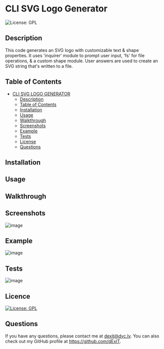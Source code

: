 # CLI SVG Logo Generator
![License: GPL](https://img.shields.io/badge/License-GPL-green.svg)

## Description
This code generates an SVG logo with customizable text & shape properties. It uses 'inquirer' module to prompt user input, 'fs' for file operations, & a custom shape module. User answers are used to create an SVG string that's written to a file.

## Table of Contents
- [CLI SVG LOGO GENERATOR](#cli-svg-logo-generator)
  - [Description](#description)
  - [Table of Contents](#table-of-contents)
  - [Installation](#installation)
  - [Usage](#usage)
  - [Walkthrough](#walkthrough)
  - [Screenshots](#screenshots)
  - [Example](#example)
  - [Tests](#tests)
  - [License](#license)
  - [Questions](#questions)


## Installation

## Usage

## Walkthrough

## Screenshots
![image](https://user-images.githubusercontent.com/6205151/230527319-dadc761a-c4ee-475a-8ee0-e7322f9e5d9b.png)

## Example
![image](https://user-images.githubusercontent.com/6205151/230527406-04fab2a8-a308-4dea-a583-7f52c73c285e.png)


## Tests
![image](https://user-images.githubusercontent.com/6205151/230526863-c6454631-52d3-4e5e-b94c-a74dd6a5d506.png)


## Licence
  [![License: GPL](https://img.shields.io/badge/License-GPL-green.svg)](https://opensource.org/licenses/GPL)
  
## Questions
  
  If you have any questions, please contact me at dexit@dyc.lv. You can also check out my GitHub profile at <https://github.com/dExIT>.
